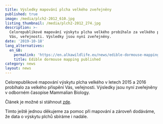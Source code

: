 ```yaml
---
title: Výsledky mapování plcha velkého zveřejněny
published: true
image: /media/plch2-2012_610.jpg
listing_thumbnail: /media/plch2-2012_274.jpg
description: >-
  Celorepublikové mapování výskytu plcha velkého probíhalo za velkého přispění
  Vás, veřejnosti. Výsledky jsou nyní zveřejněny.
date: '2019-10-18'
lang_alternatives:
  en_GB:
    permalink: 'https://en.alkawildlife.eu/news/edible-dormouse-mapping-published'
    title: Edible dormouse mapping published
category: news
layout: news
---
```

Celorepublikové mapování výskytu plcha velkého v letech 2015 a 2016 probíhalo za velkého přispění Vás, veřejnosti. Výsledky jsou nyní zveřejněny v odborném časopise Mammalian Biology.

Článek je možné si stáhnout [zde](https://www.sciencedirect.com/science/article/pii/S1616504719300369).

Tímto ještě jednou děkujeme za pomoc při mapování a zároveň dodáváme, že data o výskytu plchů sbíráme i nadále.
